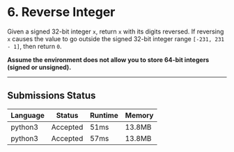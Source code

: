 # 6. Reverse Integer

Given a signed 32-bit integer `x`, return `x` with its digits reversed. If reversing 
`x` causes the value to go outside the signed 32-bit integer range `[-231, 231 - 1]`, then return `0`.

**Assume the environment does not allow you to store 64-bit integers (signed or unsigned).**

---

## Submissions Status

|Language|Status|Runtime|Memory|
|---|---|---|---|
|python3|Accepted|51ms|13.8MB|
|python3|Accepted|57ms|13.8MB|

